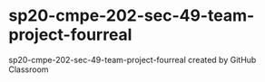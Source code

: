 # sp20-cmpe-202-sec-49-team-project-fourreal
sp20-cmpe-202-sec-49-team-project-fourreal created by GitHub Classroom
